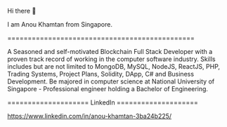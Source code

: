 Hi there 👋

I am Anou Khamtan from Singapore.

==============================================

A Seasoned and self-motivated Blockchain Full Stack Developer with a proven track record of working in the computer software industry.
Skills includes but are not limited to MongoDB, MySQL, NodeJS, ReactJS, PHP, Trading Systems, Project Plans, Solidity, DApp, C# and Business Development.
Be majored in computer science at National University of Singapore - Professional engineer holding a Bachelor of Engineering.

==================== LinkedIn ====================

https://www.linkedin.com/in/anou-khamtan-3ba24b225/
